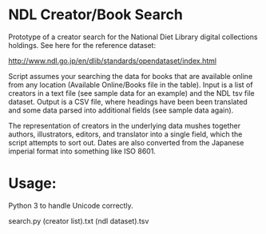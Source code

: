 # NDL Creator/Book Search

Prototype of a creator search for the National Diet Library digital collections holdings. See here for the reference dataset:

http://www.ndl.go.jp/en/dlib/standards/opendataset/index.html

Script assumes your searching the data for books that are available online from any location (Available Online/Books file in the table). Input is a list of creators in a text file (see sample data for an example) and the NDL tsv file dataset. Output is a CSV file, where headings have been been translated and some data parsed into additional fields (see sample data again). 

The representation of creators in the underlying data mushes together authors, illustrators, editors, and translator into a single field, which the script attempts to sort out. Dates are also converted from the Japanese imperial format into something like ISO 8601. 

# Usage:
Python 3 to handle Unicode correctly.

search.py (creator list).txt (ndl dataset).tsv
